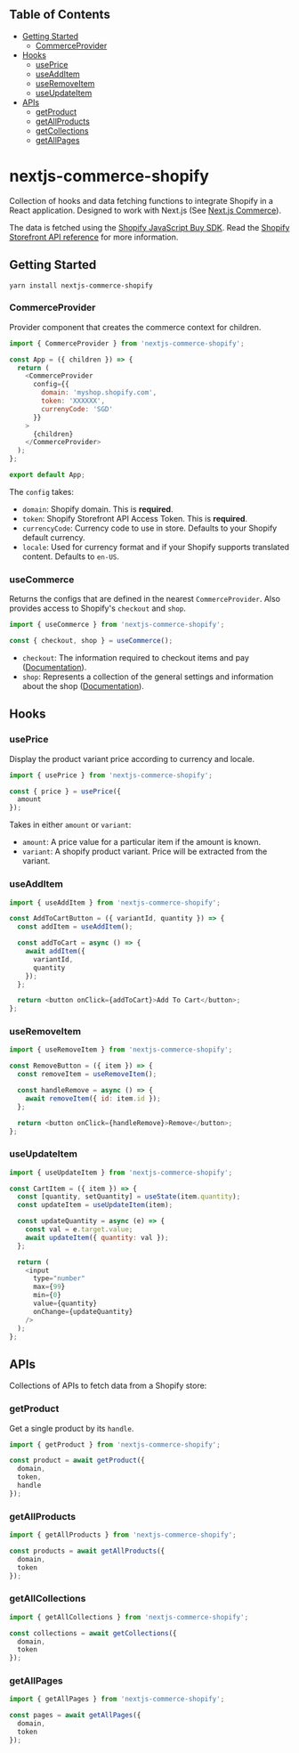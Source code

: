 ## Table of Contents

- [Getting Started](#getting-started)
  - [CommerceProvider](#commerceprovider)
- [Hooks](#hooks)
  - [usePrice](#useprice)
  - [useAddItem](#useadditem)
  - [useRemoveItem](#useremoveitem)
  - [useUpdateItem](#useupdateitem)
- [APIs](#apis)
  - [getProduct](#getproduct)
  - [getAllProducts](#getallproducts)
  - [getCollections](#getcollections)
  - [getAllPages](#getallpages)

# nextjs-commerce-shopify

Collection of hooks and data fetching functions to integrate Shopify in a React application. Designed to work with Next.js (See [Next.js Commerce](https://demo.vercel.store/)).

The data is fetched using the [Shopify JavaScript Buy SDK](https://github.com/Shopify/js-buy-sdk#readme). Read the [Shopify Storefront API reference](https://shopify.dev/docs/storefront-api/reference) for more information.

## Getting Started

```
yarn install nextjs-commerce-shopify
```

### CommerceProvider

Provider component that creates the commerce context for children.

```js
import { CommerceProvider } from 'nextjs-commerce-shopify';

const App = ({ children }) => {
  return (
    <CommerceProvider
      config={{
        domain: 'myshop.shopify.com',
        token: 'XXXXXX',
        currenyCode: 'SGD'
      }}
    >
      {children}
    </CommerceProvider>
  );
};

export default App;
```

The `config` takes:

- `domain`: Shopify domain. This is **required**.
- `token`: Shopify Storefront API Access Token. This is **required**.
- `currencyCode`: Currency code to use in store. Defaults to your Shopify default currency.
- `locale`: Used for currency format and if your Shopify supports translated content. Defaults to `en-US`.

### useCommerce

Returns the configs that are defined in the nearest `CommerceProvider`. Also provides access to Shopify's `checkout` and `shop`.

```js
import { useCommerce } from 'nextjs-commerce-shopify';

const { checkout, shop } = useCommerce();
```

- `checkout`: The information required to checkout items and pay ([Documentation](https://shopify.dev/docs/storefront-api/reference/checkouts/checkout)).
- `shop`: Represents a collection of the general settings and information about the shop ([Documentation](https://shopify.dev/docs/storefront-api/reference/online-store/shop/index)).

## Hooks

### usePrice

Display the product variant price according to currency and locale.

```js
import { usePrice } from 'nextjs-commerce-shopify';

const { price } = usePrice({
  amount
});
```

Takes in either `amount` or `variant`:

- `amount`: A price value for a particular item if the amount is known.
- `variant`: A shopify product variant. Price will be extracted from the variant.

### useAddItem

```js
import { useAddItem } from 'nextjs-commerce-shopify';

const AddToCartButton = ({ variantId, quantity }) => {
  const addItem = useAddItem();

  const addToCart = async () => {
    await addItem({
      variantId,
      quantity
    });
  };

  return <button onClick={addToCart}>Add To Cart</button>;
};
```

### useRemoveItem

```js
import { useRemoveItem } from 'nextjs-commerce-shopify';

const RemoveButton = ({ item }) => {
  const removeItem = useRemoveItem();

  const handleRemove = async () => {
    await removeItem({ id: item.id });
  };

  return <button onClick={handleRemove}>Remove</button>;
};
```

### useUpdateItem

```js
import { useUpdateItem } from 'nextjs-commerce-shopify';

const CartItem = ({ item }) => {
  const [quantity, setQuantity] = useState(item.quantity);
  const updateItem = useUpdateItem(item);

  const updateQuantity = async (e) => {
    const val = e.target.value;
    await updateItem({ quantity: val });
  };

  return (
    <input
      type="number"
      max={99}
      min={0}
      value={quantity}
      onChange={updateQuantity}
    />
  );
};
```

## APIs

Collections of APIs to fetch data from a Shopify store:

### getProduct

Get a single product by its `handle`.

```js
import { getProduct } from 'nextjs-commerce-shopify';

const product = await getProduct({
  domain,
  token,
  handle
});
```

### getAllProducts

```js
import { getAllProducts } from 'nextjs-commerce-shopify';

const products = await getAllProducts({
  domain,
  token
});
```

### getAllCollections

```js
import { getAllCollections } from 'nextjs-commerce-shopify';

const collections = await getCollections({
  domain,
  token
});
```

### getAllPages

```js
import { getAllPages } from 'nextjs-commerce-shopify';

const pages = await getAllPages({
  domain,
  token
});
```
